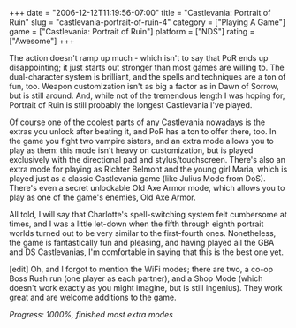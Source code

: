 +++
date = "2006-12-12T11:19:56-07:00"
title = "Castlevania: Portrait of Ruin"
slug = "castlevania-portrait-of-ruin-4"
category = ["Playing A Game"]
game = ["Castlevania: Portrait of Ruin"]
platform = ["NDS"]
rating = ["Awesome"]
+++

The action doesn't ramp up much - which isn't to say that PoR ends up disappointing; it just starts out stronger than most games are willing to.  The dual-character system is brilliant, and the spells and techniques are a ton of fun, too.  Weapon customization isn't as big a factor as in Dawn of Sorrow, but is still around.  And, while not of the tremendous length I was hoping for, Portrait of Ruin is still probably the longest Castlevania I've played.

Of course one of the coolest parts of any Castlevania nowadays is the extras you unlock after beating it, and PoR has a ton to offer there, too.  In the game you fight two vampire sisters, and an extra mode allows you to play as them: this mode isn't heavy on customization, but is played exclusively with the directional pad and stylus/touchscreen.  There's also an extra mode for playing as Richter Belmont and the young girl Maria, which is played just as a classic Castlevania game (like Julius Mode from DoS).  There's even a secret unlockable Old Axe Armor mode, which allows you to play as one of the game's enemies, Old Axe Armor.

All told, I will say that Charlotte's spell-switching system felt cumbersome at times, and I was a little let-down when the fifth through eighth portrait worlds turned out to be very similar to the first-fourth ones.  Nonetheless, the game is fantastically fun and pleasing, and having played all the GBA and DS Castlevanias, I'm comfortable in saying that this is the best one yet.

[edit] Oh, and I forgot to mention the WiFi modes; there are two, a co-op Boss Rush run (one player as each partner), and a Shop Mode (which doesn't work exactly as you might imagine, but is still ingenius).  They work great and are welcome additions to the game.

<i>Progress: 1000\%, finished most extra modes</i>